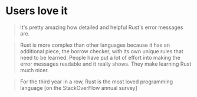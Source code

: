 # Users love it

>  It's pretty amazing how detailed and helpful Rust's error messages are.

> Rust is more complex than other languages because it has an additional
> piece, the borrow checker, with its own unique rules that need to be learned.
> People have put a lot of effort into making the error messages readable and
> it really shows. They make learning Rust much nicer.


> For the third year in a row, Rust is the most loved programming language
> [on the StackOverFlow annual survey]